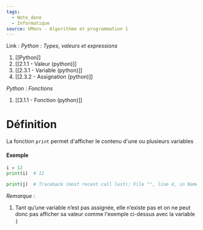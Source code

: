 ```yaml
---
tags:
  - Note_done
  - Informatique
source: UMons - Algorithme et programmation 1
---
```


Link :
_Python : Types, valeurs et expressions_
1. [[Python]]
1. [[2.1.1 - Valeur (python)]]
2. [[2.3.1 - Variable (python)]]
3. [[2.3.2 - Assignation (python)]]

_Python : Fonctions_
1. [[3.1.1 - Fonction (python)]]

# Définition
La fonction `print` permet d'afficher le contenu d'une ou plusieurs variables

#### Exemple
```python
i = 12 
print(i)  # 12

print(j)  # Traceback (most recent call last): File "", line 4, in NameError: name 'j' is not defined
```

_Remarque_ :
1. Tant qu’une variable n’est pas assignée, elle n’existe pas et on ne peut donc pas afficher sa valeur comme l'exemple ci-dessus avec la variable `j` 